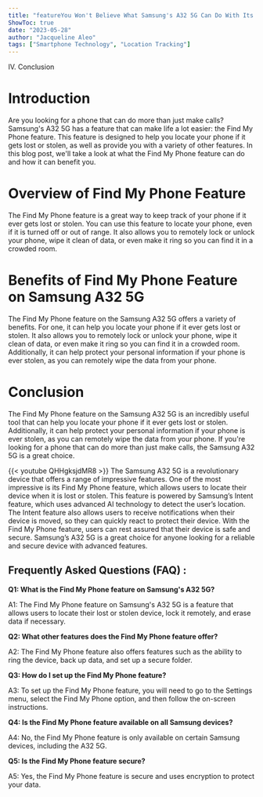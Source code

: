 ```yaml
---
title: "featureYou Won't Believe What Samsung's A32 5G Can Do With Its Find My Phone Feature!"
ShowToc: true 
date: "2023-05-28"
author: "Jacqueline Aleo" 
tags: ["Smartphone Technology", "Location Tracking"]
---
```

IV. Conclusion 

# Introduction

Are you looking for a phone that can do more than just make calls? Samsung's A32 5G has a feature that can make life a lot easier: the Find My Phone feature. This feature is designed to help you locate your phone if it gets lost or stolen, as well as provide you with a variety of other features. In this blog post, we'll take a look at what the Find My Phone feature can do and how it can benefit you.

# Overview of Find My Phone Feature

The Find My Phone feature is a great way to keep track of your phone if it ever gets lost or stolen. You can use this feature to locate your phone, even if it is turned off or out of range. It also allows you to remotely lock or unlock your phone, wipe it clean of data, or even make it ring so you can find it in a crowded room.

# Benefits of Find My Phone Feature on Samsung A32 5G

The Find My Phone feature on the Samsung A32 5G offers a variety of benefits. For one, it can help you locate your phone if it ever gets lost or stolen. It also allows you to remotely lock or unlock your phone, wipe it clean of data, or even make it ring so you can find it in a crowded room. Additionally, it can help protect your personal information if your phone is ever stolen, as you can remotely wipe the data from your phone.

# Conclusion

The Find My Phone feature on the Samsung A32 5G is an incredibly useful tool that can help you locate your phone if it ever gets lost or stolen. Additionally, it can help protect your personal information if your phone is ever stolen, as you can remotely wipe the data from your phone. If you're looking for a phone that can do more than just make calls, the Samsung A32 5G is a great choice.

{{< youtube QHHgksjdMR8 >}} 
The Samsung A32 5G is a revolutionary device that offers a range of impressive features. One of the most impressive is its Find My Phone feature, which allows users to locate their device when it is lost or stolen. This feature is powered by Samsung’s Intent feature, which uses advanced AI technology to detect the user’s location. The Intent feature also allows users to receive notifications when their device is moved, so they can quickly react to protect their device. With the Find My Phone feature, users can rest assured that their device is safe and secure. Samsung’s A32 5G is a great choice for anyone looking for a reliable and secure device with advanced features.

## Frequently Asked Questions (FAQ) :
**Q1: What is the Find My Phone feature on Samsung's A32 5G?** 

A1: The Find My Phone feature on Samsung's A32 5G is a feature that allows users to locate their lost or stolen device, lock it remotely, and erase data if necessary.

**Q2: What other features does the Find My Phone feature offer?**

A2: The Find My Phone feature also offers features such as the ability to ring the device, back up data, and set up a secure folder.

**Q3: How do I set up the Find My Phone feature?**

A3: To set up the Find My Phone feature, you will need to go to the Settings menu, select the Find My Phone option, and then follow the on-screen instructions.

**Q4: Is the Find My Phone feature available on all Samsung devices?**

A4: No, the Find My Phone feature is only available on certain Samsung devices, including the A32 5G.

**Q5: Is the Find My Phone feature secure?**

A5: Yes, the Find My Phone feature is secure and uses encryption to protect your data.



